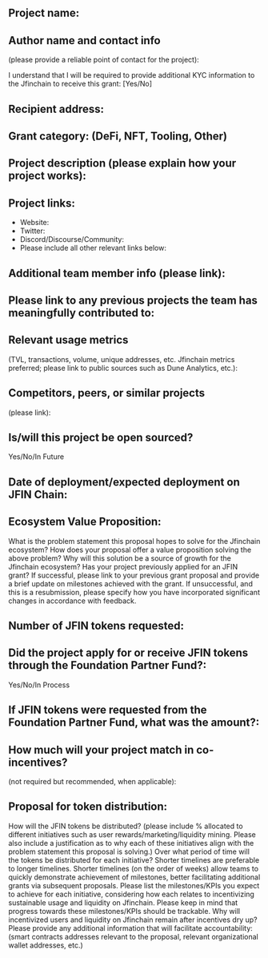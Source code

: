 ## Project name:

## Author name and contact info 
(please provide a reliable point of contact for the project):

I understand that I will be required to provide additional KYC information to the Jfinchain  to receive this grant: [Yes/No]

## Recipient address:


## Grant category: (DeFi, NFT, Tooling, Other)


## Project description (please explain how your project works):

## Project links:

* Website:
* Twitter:
* Discord/Discourse/Community:
* Please include all other relevant links below:

## Additional team member info (please link):

## Please link to any previous projects the team has meaningfully contributed to:

## Relevant usage metrics 
(TVL, transactions, volume, unique addresses, etc. Jfinchain metrics preferred; please link to public sources such as Dune Analytics, etc.):

## Competitors, peers, or similar projects 
(please link):

## Is/will this project be open sourced? 
Yes/No/In Future


## Date of deployment/expected deployment on JFIN Chain:

## Ecosystem Value Proposition:

What is the problem statement this proposal hopes to solve for the Jfinchain ecosystem?
How does your proposal offer a value proposition solving the above problem?
Why will this solution be a source of growth for the Jfinchain ecosystem?
Has your project previously applied for an JFIN grant? If successful, please link to your previous grant proposal and provide a brief update on milestones achieved with the grant. If unsuccessful, and this is a resubmission, please specify how you have incorporated significant changes in accordance with feedback.

## Number of JFIN tokens requested:

## Did the project apply for or receive JFIN tokens through the Foundation Partner Fund?:
Yes/No/In Process

## If JFIN tokens were requested from the Foundation Partner Fund, what was the amount?:

## How much will your project match in co-incentives? 
(not required but recommended, when applicable):

## Proposal for token distribution:

How will the JFIN tokens be distributed? (please include % allocated to different initiatives such as user rewards/marketing/liquidity mining. Please also include a justification as to why each of these initiatives align with the problem statement this proposal is solving.)
Over what period of time will the tokens be distributed for each initiative? Shorter timelines are preferable to longer timelines. Shorter timelines (on the order of weeks) allow teams to quickly demonstrate achievement of milestones, better facilitating additional grants via subsequent proposals.
Please list the milestones/KPIs you expect to achieve for each initiative, considering how each relates to incentivizing sustainable usage and liquidity on Jfinchain. Please keep in mind that progress towards these milestones/KPIs should be trackable.
Why will incentivized users and liquidity on Jfinchain remain after incentives dry up?
Please provide any additional information that will facilitate accountability:(smart contracts addresses relevant to the proposal, relevant organizational wallet addresses, etc.)
